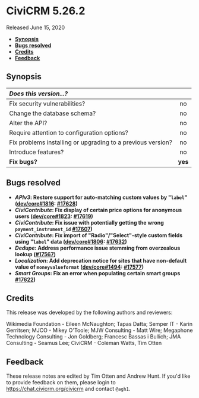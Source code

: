 # CiviCRM 5.26.2

Released June 15, 2020

- **[Synopsis](#synopsis)**
- **[Bugs resolved](#bugs)**
- **[Credits](#credits)**
- **[Feedback](#feedback)**

## <a name="synopsis"></a>Synopsis

| *Does this version...?*                                         |         |
|:--------------------------------------------------------------- |:-------:|
| Fix security vulnerabilities?                                   |   no    |
| Change the database schema?                                     |   no    |
| Alter the API?                                                  |   no    |
| Require attention to configuration options?                     |   no    |
| Fix problems installing or upgrading to a previous version?     |   no    |
| Introduce features?                                             |   no    |
| **Fix bugs?**                                                   | **yes** |

## <a name="bugs"></a>Bugs resolved

* **_APIv3_: Restore support for auto-matching custom values by "`label`" ([dev/core#1816](https://lab.civicrm.org/dev/core/-/issues/1816): [#17628](https://github.com/civicrm/civicrm-core/pull/17628))**
* **_CiviContribute_: Fix display of certain price options for anonymous users ([dev/core#1823](https://lab.civicrm.org/dev/core/-/issues/1823): [#17619](https://github.com/civicrm/civicrm-core/pull/17619))**
* **_CiviContribute_: Fix issue with potentially getting the wrong `payment_instrument_id` [#17607](https://github.com/civicrm/civicrm-core/pull/17607))** 
* **_CiviContribute_: Fix import of "Radio"/"Select"-style custom fields using "`label`" data ([dev/core#1806](https://lab.civicrm.org/dev/core/-/issues/1806): [#17632](https://github.com/civicrm/civicrm-core/pull/17632))**
* **_Dedupe_: Address performance issue stemming from overzealous lookup ([#17567](https://github.com/civicrm/civicrm-core/pull/17567))**
* **_Localization_: Add deprecation notice for sites that have non-default value of `moneyvalueformat` ([dev/core#1494](https://lab.civicrm.org/dev/core/-/issues/1494): [#17577](https://github.com/civicrm/civicrm-core/pull/17577))**
* **_Smart Groups_: Fix an error when populating certain smart groups [#17622](https://github.com/civicrm/civicrm-core/pull/17622))**

## <a name="credits"></a>Credits

This release was developed by the following authors and reviewers:

Wikimedia Foundation - Eileen McNaughton; Tapas Datta; Semper IT - Karin Gerritsen; 
MJCO - Mikey O'Toole; MJW Consulting - Matt Wire; Megaphone Technology Consulting - Jon Goldberg; 
Francesc Bassas i Bullich; JMA Consulting - Seamus Lee; CiviCRM - Coleman Watts, Tim Otten

## <a name="feedback"></a>Feedback

These release notes are edited by Tim Otten and Andrew Hunt.  If you'd like to
provide feedback on them, please login to https://chat.civicrm.org/civicrm and
contact `@agh1`.
